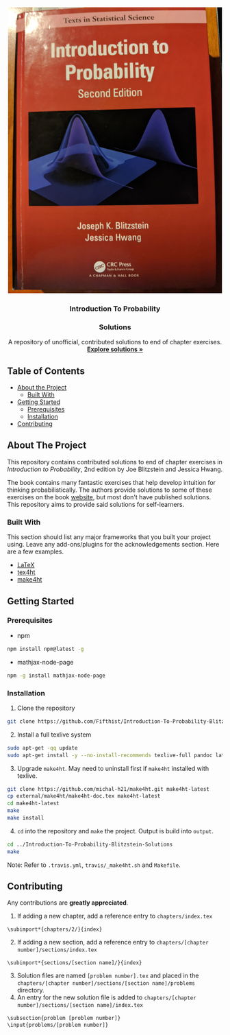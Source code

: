 <!-- PROJECT LOGO -->
<br />
<p align="center">
  <a href="https://github.com/Fifthist/Introduction-To-Probability-Blitzstein-Solutions">
    <img src="img/banner.jpg" alt="Banner">
  </a>

  <h3 align="center">Introduction To Probability</h3>
  <h3 align="center">Solutions</h3>

  <p align="center">
    A repository of unofficial, contributed solutions to end of chapter exercises.
    <br />
    <a href="https://fifthist.github.io/Introduction-To-Probability-Blitzstein-Solutions/"><strong>Explore solutions »</strong></a>
  </p>
</p>

<!-- TABLE OF CONTENTS -->
## Table of Contents

* [About the Project](#about-the-project)
  * [Built With](#built-with)
* [Getting Started](#getting-started)
  * [Prerequisites](#prerequisites)
  * [Installation](#installation)
* [Contributing](#contributing)


<!-- ABOUT THE PROJECT -->
## About The Project

This repository contains contributed solutions to end of chapter exercises in _Introduction to Probability_, 2nd edition by Joe Blitzstein and Jessica Hwang. 

The book contains many fantastic exercises that help develop intuition for thinking probabilistically. The authors provide solutions to some of these exercises on the book [website](https://projects.iq.harvard.edu/stat110/home), but most don't have published solutions. This repository aims to provide said solutions for self-learners.

### Built With
This section should list any major frameworks that you built your project using. Leave any add-ons/plugins for the acknowledgements section. Here are a few examples.
* [LaTeX](https://www.latex-project.org/)
* [tex4ht](https://ctan.org/pkg/tex4ht)
* [make4ht](https://github.com/michal-h21/make4ht)


<!-- GETTING STARTED -->
## Getting Started

### Prerequisites

* npm
```sh
npm install npm@latest -g
```

* mathjax-node-page
```sh
npm -g install mathjax-node-page
```

### Installation

1. Clone the repository
```sh
git clone https://github.com/Fifthist/Introduction-To-Probability-Blitzstein-Solutions
```
2. Install a full texlive system
```sh
sudo apt-get -qq update
sudo apt-get install -y --no-install-recommends texlive-full pandoc latexmk pdf2svg
```
3. Upgrade `make4ht`. May need to uninstall first if `make4ht` installed with texlive.
```sh
git clone https://github.com/michal-h21/make4ht.git make4ht-latest
cp external/make4ht/make4ht-doc.tex make4ht-latest
cd make4ht-latest
make
make install
```
4. `cd` into the repository and `make` the project. Output is build into `output`.
```sh
cd ../Introduction-To-Probability-Blitzstein-Solutions
make
```

Note: Refer to `.travis.yml`, `travis/_make4ht.sh` and `Makefile`.

<!-- CONTRIBUTING -->
## Contributing

Any contributions are **greatly appreciated**.

1. If adding a new chapter, add a reference entry to `chapters/index.tex`
```
\subimport*{chapters/2/}{index}
```
2. If adding a new section, add a reference entry to `chapters/[chapter number]/sections/index.tex`
```
\subimport*{sections/[section name]/}{index}
```
3. Solution files are named `[problem number].tex` and placed in the `chapters/[chapter number]/sections/[section name]/problems` directory.
4. An entry for the new solution file is added to `chapters/[chapter number]/sections/[section name]/index.tex`
```
\subsection{problem [problem number]}
\input{problems/[problem number]}
```